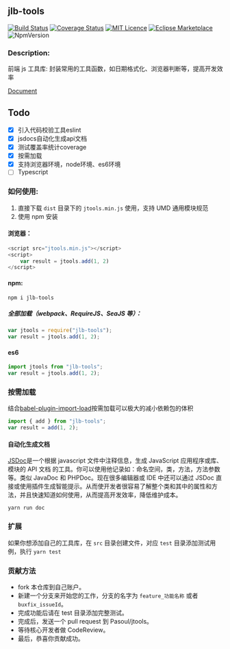 ## jlb-tools

[![Build Status](https://travis-ci.com/Pasoul/jtools.svg?branch=master)](https://travis-ci.com/Pasoul/jtools)
[![Coverage Status](https://coveralls.io/repos/github/Pasoul/jtools/badge.svg?branch=master)](https://coveralls.io/github/Pasoul/jtools?branch=master)
[![MIT Licence](https://badges.frapsoft.com/os/mit/mit.svg?v=103)](https://opensource.org/licenses/mit-license.php)
[![Eclipse Marketplace](https://img.shields.io/eclipse-marketplace/dt/notepad4e.svg)](https://www.npmjs.com/package/jib-tools)
![NpmVersion](https://img.shields.io/npm/v/npm.svg)

### Description:

前端 js 工具库: 封装常用的工具函数，如日期格式化、浏览器判断等，提高开发效率

[Document](https://pasoul.github.io/jtools/api-docs/)

## Todo

- [x] 引入代码校验工具eslint
- [x] jsdocs自动化生成api文档
- [x] 测试覆盖率统计coverage
- [x] 按需加载
- [x] 支持浏览器环境，node环境、es6环境
- [ ] Typescript

### 如何使用:

1. 直接下载 `dist` 目录下的 `jtools.min.js` 使用，支持 UMD 通用模块规范
2. 使用 npm 安装

#### 浏览器：

```js
<script src="jtools.min.js"></script>
<script>
    var result = jtools.add(1, 2)
</script>
```

#### npm:

`npm i jlb-tools`

##### 全部加载（webpack、RequireJS、SeaJS 等）：

```js
var jtools = require("jlb-tools");
var result = jtools.add(1, 2);
```

#### es6

```js
import jtools from "jlb-tools";
var result = jtools.add(1, 2);
```

### 按需加载

结合[babel-plugin-import-load](https://github.com/Pasoul/babel-plugin-import-load)按需加载可以极大的减小依赖包的体积

```js
import { add } from "jlb-tools";
var result = add(1, 2);
```

#### 自动化生成文档

[JSDoc](http://www.css88.com/doc/jsdoc/about-configuring-jsdoc.html)是一个根据 javascript 文件中注释信息，生成 JavaScript 应用程序或库、模块的 API 文档 的工具。你可以使用他记录如：命名空间，类，方法，方法参数等。类似 JavaDoc 和 PHPDoc。现在很多编辑器或 IDE 中还可以通过 JSDoc 直接或使用插件生成智能提示。从而使开发者很容易了解整个类和其中的属性和方法，并且快速知道如何使用，从而提高开发效率，降低维护成本。

`yarn run doc`

### 扩展

如果你想添加自己的工具库，在 `src` 目录创建文件，对应 `test` 目录添加测试用例，执行 `yarn test`

### 贡献方法

- fork 本仓库到自己账户。
- 新建一个分支来开始您的工作，分支的名字为 `feature_功能名称` 或者 `buxfix_issueId`。
- 完成功能后请在 test 目录添加完整测试。
- 完成后，发送一个 pull request 到 Pasoul/jtools。
- 等待核心开发者做 CodeReview。
- 最后，恭喜你贡献成功。
